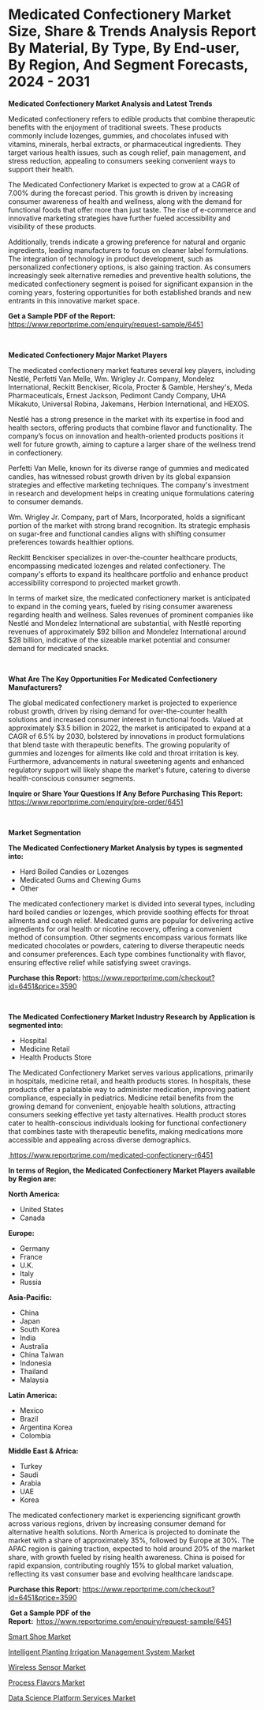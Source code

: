 <p><h1>Medicated Confectionery Market Size, Share & Trends Analysis Report By Material, By Type, By End-user, By Region, And Segment Forecasts, 2024 - 2031</h1></p><p><strong>Medicated Confectionery Market Analysis and Latest Trends</strong></p>
<p><p>Medicated confectionery refers to edible products that combine therapeutic benefits with the enjoyment of traditional sweets. These products commonly include lozenges, gummies, and chocolates infused with vitamins, minerals, herbal extracts, or pharmaceutical ingredients. They target various health issues, such as cough relief, pain management, and stress reduction, appealing to consumers seeking convenient ways to support their health.</p><p>The Medicated Confectionery Market is expected to grow at a CAGR of 7.00% during the forecast period. This growth is driven by increasing consumer awareness of health and wellness, along with the demand for functional foods that offer more than just taste. The rise of e-commerce and innovative marketing strategies have further fueled accessibility and visibility of these products.</p><p>Additionally, trends indicate a growing preference for natural and organic ingredients, leading manufacturers to focus on cleaner label formulations. The integration of technology in product development, such as personalized confectionery options, is also gaining traction. As consumers increasingly seek alternative remedies and preventive health solutions, the medicated confectionery segment is poised for significant expansion in the coming years, fostering opportunities for both established brands and new entrants in this innovative market space.</p></p>
<p><strong>Get a Sample PDF of the Report:&nbsp;</strong> <a href="https://www.reportprime.com/enquiry/request-sample/6451?utm_campaign=1131&utm_medium=2&utm_source=Github&utm_content=ia&utm_term=25112024&utm_id=medicated-confectionery">https://www.reportprime.com/enquiry/request-sample/6451</a></p>
<p>&nbsp;</p>
<p><strong>Medicated Confectionery Major Market Players</strong></p>
<p><p>The medicated confectionery market features several key players, including Nestlé, Perfetti Van Melle, Wm. Wrigley Jr. Company, Mondelez International, Reckitt Benckiser, Ricola, Procter & Gamble, Hershey's, Meda Pharmaceuticals, Ernest Jackson, Pedimont Candy Company, UHA Mikakuto, Universal Robina, Jakemans, Herbion International, and HEXOS. </p><p>Nestlé has a strong presence in the market with its expertise in food and health sectors, offering products that combine flavor and functionality. The company’s focus on innovation and health-oriented products positions it well for future growth, aiming to capture a larger share of the wellness trend in confectionery.</p><p>Perfetti Van Melle, known for its diverse range of gummies and medicated candies, has witnessed robust growth driven by its global expansion strategies and effective marketing techniques. The company's investment in research and development helps in creating unique formulations catering to consumer demands.</p><p>Wm. Wrigley Jr. Company, part of Mars, Incorporated, holds a significant portion of the market with strong brand recognition. Its strategic emphasis on sugar-free and functional candies aligns with shifting consumer preferences towards healthier options.</p><p>Reckitt Benckiser specializes in over-the-counter healthcare products, encompassing medicated lozenges and related confectionery. The company's efforts to expand its healthcare portfolio and enhance product accessibility correspond to projected market growth.</p><p>In terms of market size, the medicated confectionery market is anticipated to expand in the coming years, fueled by rising consumer awareness regarding health and wellness. Sales revenues of prominent companies like Nestlé and Mondelez International are substantial, with Nestlé reporting revenues of approximately $92 billion and Mondelez International around $28 billion, indicative of the sizeable market potential and consumer demand for medicated snacks.</p></p>
<p>&nbsp;</p>
<p><strong>What Are The Key Opportunities For Medicated Confectionery Manufacturers?</strong></p>
<p><p>The global medicated confectionery market is projected to experience robust growth, driven by rising demand for over-the-counter health solutions and increased consumer interest in functional foods. Valued at approximately $3.5 billion in 2022, the market is anticipated to expand at a CAGR of 6.5% by 2030, bolstered by innovations in product formulations that blend taste with therapeutic benefits. The growing popularity of gummies and lozenges for ailments like cold and throat irritation is key. Furthermore, advancements in natural sweetening agents and enhanced regulatory support will likely shape the market's future, catering to diverse health-conscious consumer segments.</p></p>
<p><strong>Inquire or Share Your Questions If Any Before Purchasing This Report:</strong> <a href="https://www.reportprime.com/enquiry/pre-order/6451?utm_campaign=1131&utm_medium=2&utm_source=Github&utm_content=ia&utm_term=25112024&utm_id=medicated-confectionery">https://www.reportprime.com/enquiry/pre-order/6451</a></p>
<p>&nbsp;</p>
<p><strong>Market Segmentation</strong></p>
<p><strong>The Medicated Confectionery Market Analysis by types is segmented into:</strong></p>
<p><ul><li>Hard Boiled Candies or Lozenges</li><li>Medicated Gums and Chewing Gums</li><li>Other</li></ul></p>
<p><p>The medicated confectionery market is divided into several types, including hard boiled candies or lozenges, which provide soothing effects for throat ailments and cough relief. Medicated gums are popular for delivering active ingredients for oral health or nicotine recovery, offering a convenient method of consumption. Other segments encompass various formats like medicated chocolates or powders, catering to diverse therapeutic needs and consumer preferences. Each type combines functionality with flavor, ensuring effective relief while satisfying sweet cravings.</p></p>
<p><strong>Purchase this Report:&nbsp;</strong><a href="https://www.reportprime.com/checkout?id=6451&price=3590&utm_campaign=1131&utm_medium=2&utm_source=Github&utm_content=ia&utm_term=25112024&utm_id=medicated-confectionery">https://www.reportprime.com/checkout?id=6451&price=3590</a></p>
<p>&nbsp;</p>
<p><strong>The Medicated Confectionery Market Industry Research by Application is segmented into:</strong></p>
<p><ul><li>Hospital</li><li>Medicine Retail</li><li>Health Products Store</li></ul></p>
<p><p>The Medicated Confectionery Market serves various applications, primarily in hospitals, medicine retail, and health products stores. In hospitals, these products offer a palatable way to administer medication, improving patient compliance, especially in pediatrics. Medicine retail benefits from the growing demand for convenient, enjoyable health solutions, attracting consumers seeking effective yet tasty alternatives. Health product stores cater to health-conscious individuals looking for functional confectionery that combines taste with therapeutic benefits, making medications more accessible and appealing across diverse demographics.</p></p>
<p><a href="https://www.reportprime.com/medicated-confectionery-r6451?utm_campaign=1131&utm_medium=2&utm_source=Github&utm_content=ia&utm_term=25112024&utm_id=medicated-confectionery">&nbsp;https://www.reportprime.com/medicated-confectionery-r6451</a></p>
<p><strong>In terms of Region, the Medicated Confectionery Market Players available by Region are:</strong></p>
<p>
    <p> <strong> North America: </strong>
        <ul>
            <li>United States</li>
            <li>Canada</li>
        </ul>
        </p> 
    <p> <strong> Europe: </strong>
        <ul>
            <li>Germany</li>
            <li>France</li>
            <li>U.K.</li>
            <li>Italy</li>
            <li>Russia</li>
        </ul>
        </p> 
    <p> <strong> Asia-Pacific: </strong>
        <ul>
            <li>China</li>
            <li>Japan</li>
            <li>South Korea</li>
            <li>India</li>
            <li>Australia</li>
            <li>China Taiwan</li>
            <li>Indonesia</li>
            <li>Thailand</li>
            <li>Malaysia</li>
        </ul>
        </p> 
    <p> <strong> Latin America: </strong>
        <ul>
            <li>Mexico</li>
            <li>Brazil</li>
            <li>Argentina Korea</li>
            <li>Colombia</li>
        </ul>
        </p> 
    <p> <strong> Middle East & Africa: </strong>
        <ul>
            <li>Turkey</li>
            <li>Saudi</li>
            <li>Arabia</li>
            <li>UAE</li>
            <li>Korea</li>
        </ul>
    </p>
    </p>
<p><p>The medicated confectionery market is experiencing significant growth across various regions, driven by increasing consumer demand for alternative health solutions. North America is projected to dominate the market with a share of approximately 35%, followed by Europe at 30%. The APAC region is gaining traction, expected to hold around 20% of the market share, with growth fueled by rising health awareness. China is poised for rapid expansion, contributing roughly 15% to global market valuation, reflecting its vast consumer base and evolving healthcare landscape.</p></p>
<p><strong>Purchase this Report: </strong><a href="https://www.reportprime.com/checkout?id=6451&price=3590&utm_campaign=1131&utm_medium=2&utm_source=Github&utm_content=ia&utm_term=25112024&utm_id=medicated-confectionery">https://www.reportprime.com/checkout?id=6451&price=3590</a></p>
<p>&nbsp;<strong>Get a Sample PDF of the Report:&nbsp;&nbsp;</strong><a href="https://www.reportprime.com/enquiry/request-sample/6451?utm_campaign=1131&utm_medium=2&utm_source=Github&utm_content=ia&utm_term=25112024&utm_id=medicated-confectionery">https://www.reportprime.com/enquiry/request-sample/6451</a></p>
<p><strong></strong></p>
<p><p><a href="https://www.linkedin.com/pulse/smart-shoe-industry-resonance-55-amplification-across-domains-x2jpc?utm_campaign=1131&utm_medium=2&utm_source=Github&utm_content=ia&utm_term=25112024&utm_id=medicated-confectionery">Smart Shoe Market</a></p><p><a href="https://issuu.com/reportprime-2/docs/intelligent-planting-irrigation-man_9074d1edefb595?utm_campaign=1131&utm_medium=2&utm_source=Github&utm_content=ia&utm_term=25112024&utm_id=medicated-confectionery">Intelligent Planting Irrigation Management System Market</a></p><p><a href="https://www.linkedin.com/pulse/emerging-wireless-sensor-market-opportunities-analysis-ym9he?utm_campaign=1131&utm_medium=2&utm_source=Github&utm_content=ia&utm_term=25112024&utm_id=medicated-confectionery">Wireless Sensor Market</a></p><p><a href="https://github.com/CliffMedina6/Market-Research-Report-List-7/blob/main/process-flavors-market.md?utm_campaign=1131&utm_medium=2&utm_source=Github&utm_content=ia&utm_term=25112024&utm_id=medicated-confectionery">Process Flavors Market</a></p><p><a href="https://issuu.com/reportprime-2/docs/data-science-platform-services-mark_8cf5ba6f802496?utm_campaign=1131&utm_medium=2&utm_source=Github&utm_content=ia&utm_term=25112024&utm_id=medicated-confectionery">Data Science Platform Services Market</a></p></p>